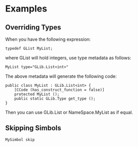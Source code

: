 # Examples

## Overriding Types

When you have the following expression:

`typedef GList MyList;`

where GList will hold integers, use type metadata as follows:

`MyList type="GLib.List<int>"`

The above metadata will generate the following code:
```vala
public class MyList : GLib.List<int> {
    [CCode (has_construct_function = false)]
    protected MyList ();
    public static GLib.Type get_type ();
}
```
Then you can use GLib.List or NameSpace.MyList as if equal.

## Skipping Simbols

`MySimbol skip`
